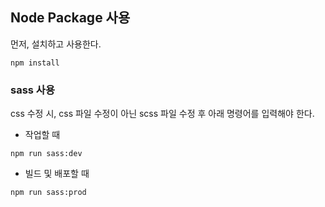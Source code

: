 ## Node Package 사용
먼저, 설치하고 사용한다.
```
npm install
```
   
### sass 사용
css 수정 시,  css 파일 수정이 아닌 scss 파일 수정 후 아래 명령어를 입력해야 한다.
- 작업할 때
```
npm run sass:dev
```   
   
- 빌드 및 배포할 때
```
npm run sass:prod
```